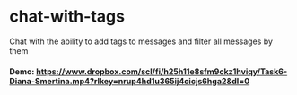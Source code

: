# chat-with-tags
Chat with the ability to add tags to messages and filter all messages by them
#### Demo: https://www.dropbox.com/scl/fi/h25h11e8sfm9ckz1hviqy/Task6-Diana-Smertina.mp4?rlkey=nrup4hd1u365ij4cicjs6hga2&dl=0
